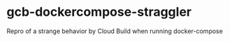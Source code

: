 # gcb-dockercompose-straggler
Repro of a strange behavior by Cloud Build when running docker-compose
